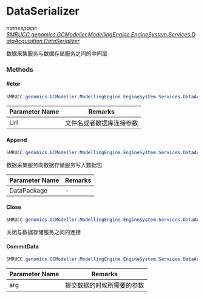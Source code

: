 ﻿# DataSerializer
_namespace: [SMRUCC.genomics.GCModeller.ModellingEngine.EngineSystem.Services.DataAcquisition.DataSerializer](./index.md)_

数据采集服务与数据存储服务之间的中间层



### Methods

#### #ctor
```csharp
SMRUCC.genomics.GCModeller.ModellingEngine.EngineSystem.Services.DataAcquisition.DataSerializer.DataSerializer.#ctor(System.String)
```


|Parameter Name|Remarks|
|--------------|-------|
|Url|文件名或者数据库连接参数|


#### Append
```csharp
SMRUCC.genomics.GCModeller.ModellingEngine.EngineSystem.Services.DataAcquisition.DataSerializer.DataSerializer.Append(System.Collections.Generic.IEnumerable{SMRUCC.genomics.GCModeller.ModellingEngine.EngineSystem.Services.DataAcquisition.DataSerializer.DataFlowF})
```
数据采集服务向数据存储服务写入数据包

|Parameter Name|Remarks|
|--------------|-------|
|DataPackage|-|


#### Close
```csharp
SMRUCC.genomics.GCModeller.ModellingEngine.EngineSystem.Services.DataAcquisition.DataSerializer.DataSerializer.Close(System.String)
```
关闭与数据存储服务之间的连接

#### CommitData
```csharp
SMRUCC.genomics.GCModeller.ModellingEngine.EngineSystem.Services.DataAcquisition.DataSerializer.DataSerializer.CommitData(System.String)
```


|Parameter Name|Remarks|
|--------------|-------|
|arg|提交数据的时候所需要的参数|



